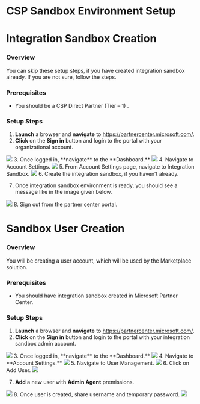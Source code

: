 # CSP Sandbox Environment Setup










# Integration Sandbox Creation

### Overview
You can skip these setup steps, if you have created integration sandbox already. If you are not sure, follow the steps.
### Prerequisites
* You should be a CSP Direct Partner (Tier – 1) .
### Setup Steps

1.	**Launch** a browser and **navigate** to https://partnercenter.microsoft.com/. 
2.	**Click** on the **Sign in** button and login to the portal with your organizational account.
<img src="Images/Images/1.png"/>
3.	Once logged in, **navigate** to the **Dashboard.**
<img src="Images/Images/2.png"/>
4.	Navigate to Account Settings.
<img src="Images/Images/3.png"/>
5.	From Account Settings page, navigate to Integration Sandbox.
<img src="Images/Images/4.png"/>
6.	Create the integration sandbox, if you haven’t already.



7.	Once integration sandbox environment is ready, you should see a message like in the image given below.
<img src="Images/Images/5.png"/>
8.	Sign out from the partner center portal. 



# Sandbox User Creation
### Overview
You will be creating a user account, which will be used by the Marketplace solution.
### Prerequisites
* You should have integration sandbox created in Microsoft Partner Center.
### Setup Steps
1.	**Launch** a browser and **navigate** to https://partnercenter.microsoft.com/. 
2.	**Click** on the **Sign in** button and login to the portal with your integration sandbox admin account.
<img src="Images/Images/6.png"/>
3.	Once logged in, **navigate** to the **Dashboard.**
<img src="Images/Images/7.png"/>
4.	Navigate to **Account Settings.**
<img src="Images/Images/8.png"/>
5.	Navigate to User Management.
<img src="Images/Images/9.png"/>
6.	Click on Add User.
<img src="Images/Images/10.png"/>

7.	**Add** a new user with **Admin Agent** premissions.
<img src="Images/Images/11.png"/>
8.	Once user is created, share username and temporary password.
<img src="Images/Images/12.png"/>


